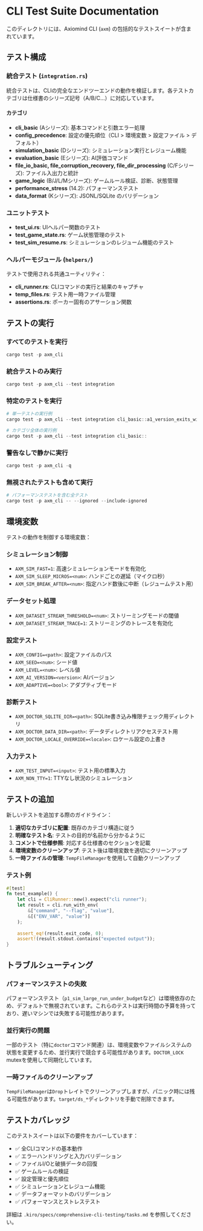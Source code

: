 # CLI Test Suite Documentation

このディレクトリには、Axiomind CLI (`axm`) の包括的なテストスイートが含まれています。

## テスト構成

### 統合テスト (`integration.rs`)
統合テストは、CLIの完全なエンドツーエンドの動作を検証します。各テストカテゴリは仕様書のシリーズ記号（A/B/C...）に対応しています。

#### カテゴリ
- **cli_basic** (Aシリーズ): 基本コマンドと引数エラー処理
- **config_precedence**: 設定の優先順位（CLI > 環境変数 > 設定ファイル > デフォルト）
- **simulation_basic** (Dシリーズ): シミュレーション実行とレジューム機能
- **evaluation_basic** (Eシリーズ): AI評価コマンド
- **file_io_basic, file_corruption_recovery, file_dir_processing** (C/Fシリーズ): ファイル入出力と統計
- **game_logic** (B/J/L/Mシリーズ): ゲームルール検証、診断、状態管理
- **performance_stress** (14.2): パフォーマンステスト
- **data_format** (Kシリーズ): JSONL/SQLite のバリデーション

### ユニットテスト
- **test_ui.rs**: UIヘルパー関数のテスト
- **test_game_state.rs**: ゲーム状態管理のテスト
- **test_sim_resume.rs**: シミュレーションのレジューム機能のテスト

### ヘルパーモジュール (`helpers/`)
テストで使用される共通ユーティリティ：
- **cli_runner.rs**: CLIコマンドの実行と結果のキャプチャ
- **temp_files.rs**: テスト用一時ファイル管理
- **assertions.rs**: ポーカー固有のアサーション関数

## テストの実行

### すべてのテストを実行
```powershell
cargo test -p axm_cli
```

### 統合テストのみ実行
```powershell
cargo test -p axm_cli --test integration
```

### 特定のテストを実行
```powershell
# 単一テストの実行例
cargo test -p axm_cli --test integration cli_basic::a1_version_exits_with_zero

# カテゴリ全体の実行例
cargo test -p axm_cli --test integration cli_basic::
```

### 警告なしで静かに実行
```powershell
cargo test -p axm_cli -q
```

### 無視されたテストも含めて実行
```powershell
# パフォーマンステストを含む全テスト
cargo test -p axm_cli -- --ignored --include-ignored
```

## 環境変数

テストの動作を制御する環境変数：

### シミュレーション制御
- `AXM_SIM_FAST=1`: 高速シミュレーションモードを有効化
- `AXM_SIM_SLEEP_MICROS=<num>`: ハンドごとの遅延（マイクロ秒）
- `AXM_SIM_BREAK_AFTER=<num>`: 指定ハンド数後に中断（レジュームテスト用）

### データセット処理
- `AXM_DATASET_STREAM_THRESHOLD=<num>`: ストリーミングモードの閾値
- `AXM_DATASET_STREAM_TRACE=1`: ストリーミングのトレースを有効化

### 設定テスト
- `AXM_CONFIG=<path>`: 設定ファイルのパス
- `AXM_SEED=<num>`: シード値
- `AXM_LEVEL=<num>`: レベル値
- `AXM_AI_VERSION=<version>`: AIバージョン
- `AXM_ADAPTIVE=<bool>`: アダプティブモード

### 診断テスト
- `AXM_DOCTOR_SQLITE_DIR=<path>`: SQLite書き込み権限チェック用ディレクトリ
- `AXM_DOCTOR_DATA_DIR=<path>`: データディレクトリアクセステスト用
- `AXM_DOCTOR_LOCALE_OVERRIDE=<locale>`: ロケール設定の上書き

### 入力テスト
- `AXM_TEST_INPUT=<input>`: テスト用の標準入力
- `AXM_NON_TTY=1`: TTYなし状況のシミュレーション

## テストの追加

新しいテストを追加する際のガイドライン：

1. **適切なカテゴリに配置**: 既存のカテゴリ構造に従う
2. **明確なテスト名**: テストの目的が名前から分かるように
3. **コメントで仕様参照**: 対応する仕様書のセクションを記載
4. **環境変数のクリーンアップ**: テスト後は環境変数を適切にクリーンアップ
5. **一時ファイルの管理**: `TempFileManager`を使用して自動クリーンアップ

### テスト例
```rust
#[test]
fn test_example() {
    let cli = CliRunner::new().expect("cli runner");
    let result = cli.run_with_env(
        &["command", "--flag", "value"],
        &[("ENV_VAR", "value")]
    );
    
    assert_eq!(result.exit_code, 0);
    assert!(result.stdout.contains("expected output"));
}
```

## トラブルシューティング

### パフォーマンステストの失敗
パフォーマンステスト（`p1_sim_large_run_under_budget`など）は環境依存のため、デフォルトで無視されています。これらのテストは実行時間の予算を持っており、遅いマシンでは失敗する可能性があります。

### 並行実行の問題
一部のテスト（特に`doctor`コマンド関連）は、環境変数やファイルシステムの状態を変更するため、並行実行で競合する可能性があります。`DOCTOR_LOCK` mutexを使用して同期化しています。

### 一時ファイルのクリーンアップ
`TempFileManager`は`Drop`トレイトでクリーンアップしますが、パニック時には残る可能性があります。`target/ds_*`ディレクトリを手動で削除できます。

## テストカバレッジ

このテストスイートは以下の要件をカバーしています：

- ✅ 全CLIコマンドの基本動作
- ✅ エラーハンドリングと入力バリデーション
- ✅ ファイルI/Oと破損データの回復
- ✅ ゲームルールの検証
- ✅ 設定管理と優先順位
- ✅ シミュレーションとレジューム機能
- ✅ データフォーマットのバリデーション
- ✅ パフォーマンスとストレステスト

詳細は `.kiro/specs/comprehensive-cli-testing/tasks.md` を参照してください。
